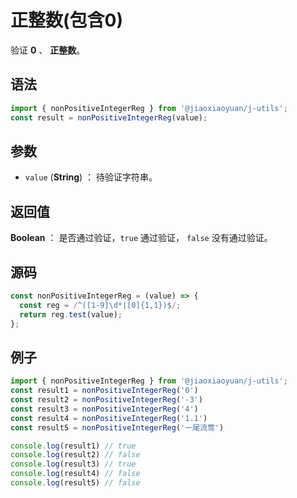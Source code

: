 

# 正整数(包含0)

验证 **0** 、 **正整数**。

## 语法

```js
import { nonPositiveIntegerReg } from '@jiaoxiaoyuan/j-utils';
const result = nonPositiveIntegerReg(value);
```

## 参数

- `value` (**String**) ： 待验证字符串。

## 返回值

**Boolean** ： 是否通过验证，`true` 通过验证， `false` 没有通过验证。

## 源码

```js
const nonPositiveIntegerReg = (value) => {
  const reg = /^([1-9]\d*|[0]{1,1})$/;
  return reg.test(value);
};
```

## 例子

```js
import { nonPositiveIntegerReg } from '@jiaoxiaoyuan/j-utils';
const result1 = nonPositiveIntegerReg('0')
const result2 = nonPositiveIntegerReg('-3')
const result3 = nonPositiveIntegerReg('4')
const result4 = nonPositiveIntegerReg('1.1')
const result5 = nonPositiveIntegerReg('一尾流莺')

console.log(result1) // true
console.log(result2) // false
console.log(result3) // true
console.log(result4) // false
console.log(result5) // false
```
